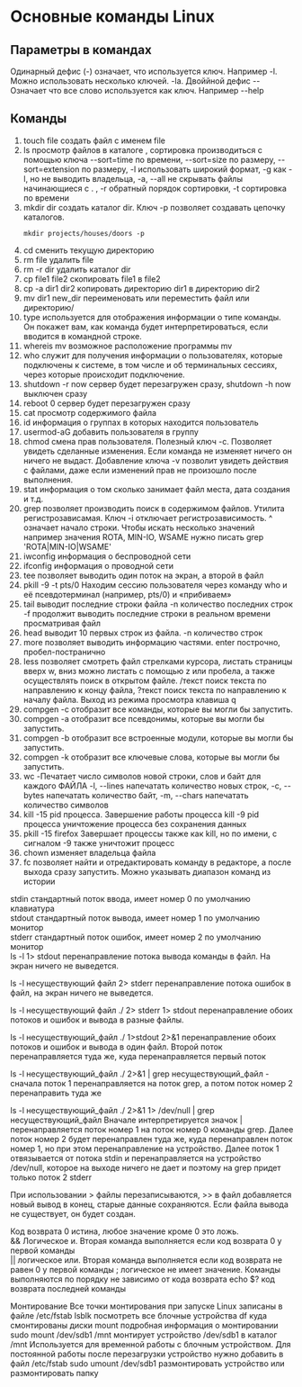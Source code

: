 # Основные команды Linux
## Параметры в командах
Одинарный дефис (-) означает, что используется ключ. Например -l. Можно использовать несколько ключей. -la. Двоййной дефис -- Означает что все слово используется как ключ. Например --help

## Команды
1. touch file	создать файл с именем file
2. ls просмотр файлов в каталоге , сортировка производиться с помощью ключа --sort=time по времени, --sort=size по размеру,  --sort=extension по размеру, -l  использовать широкий формат, -g  как -l, но не выводить владельца,  -a, --all   не скрывать файлы начинающиеся с . , -r обратный порядок сортировки,  -t сортировка по времени
3. mkdir dir	создать каталог dir. Ключ -p позволяет создавать цепочку каталогов.
    ```
    mkdir projects/houses/doors -p
    ```
4. cd сменить текущую директорию
5. rm file	удалить file
6. rm -r dir	удалить каталог dir
7. cp file1 file2	скопировать file1 в file2
8. cp -a dir1 dir2	копировать директорию dir1 в директорию dir2
9. mv dir1 new_dir	переименовать или переместить файл или директорию/ 
10. type используется для отображения информации о типе команды. Он покажет вам, как команда будет интерпретироваться, если вводится в командной строке.
11. whereis mv	возможное расположение программы mv
12. who служит для получения информации о пользователях, которые подключены к системе, в том числе и об терминальных сессиях, через которые происходит подключение.
13. shutdown -r now сервер будет перезагружен сразу, shutdown -h now выключен сразу
14. reboot 0 сервер будет перезагружен сразу
15. cat просмотр содержимого файла
16. id информация о группах в которых находится пользователь
17. usermod-aG добавить пользователя в группу
18. chmod смена прав пользователя. Полезный ключ -с. Позволяет увидеть сделанные изменения. Если команда не изменяет ничего он ничего не выдаст. Добавление ключа -v позволит увидеть действия с файлами, даже если изменений прав не произошло после выполнения.  
19. stat информация о том сколько занимает файл места, дата создания и т.д.  
20. grep позволяет производить поиск в содержимом файлов. Утилита регистрозависамая. Ключ -i отключает регистрозависимость.  ^ означает начало строки. Чтобы искать несколько значений например значения ROTA, MIN-IO, WSAME  нужно писать  grep 'ROTA\|MIN-IO\|WSAME'
21. iwconfig информация о беспроводной сети
22. ifconfig информация о проводной сети
23. tee позволяет выводить один поток на экран, а второй в файл
24. pkill -9 -t pts/0 Находим сессию пользователя через команду who и её псевдотерминал (например, pts/0) и «прибиваем»
25. tail выводит последние строки файла -n количество последних строк -f продолжит выводить последние строки в реальном времени просматривая файл
26. head  выводит 10 первых строк из файла.  -n количество строк
27. more позволяет выводить информацию частями. enter построчно, пробел-постранично
28. less позволяет смотреть файл стрелками курсора, листать страницы вверх w, вниз можно листать с помощью z или пробела,  а также осуществлять поиск в открытом файле. /текст поиск текста по направлению к концу файла,  ?текст поиск текста по направлению к началу файла. Выход из режима просмотра клавиша q
29. compgen -c отобразит все команды, которые вы могли бы запустить.
30. compgen -a отобразит все псевдонимы, которые вы могли бы запустить.
31. compgen -b отобразит все встроенные модули, которые вы могли бы запустить.
32. compgen -k отобразит все ключевые слова, которые вы могли бы запустить.
33. wc -Печатает число символов новой строки, слов и байт для каждого ФАЙЛА  -l, --lines  напечатать количество новых строк, -c, --bytes  напечатать количество байт,   -m, --chars            напечатать количество символов
34. kill  -15 pid процесса. Завершение работы процесса kill  -9 pid процесса уничтожение процесса без сохранения данных
35. pkill -15 firefox Завершает процессы также как kill, но по имени, с сигналом -9 также уничтожит процесс
36. chown изменяет владельца файла
37. fc позволяет найти и отредактировать команду в редакторе, а после выхода сразу запустить. Можно указывать диапазон команд из истории  

stdin стандартный поток ввода, имеет номер 0 по умолчанию клавиатура  
stdout стандартный поток вывода, имеет номер 1 по умолчанию монитор  
stderr стандартный поток ошибок, имеет номер 2 по умолчанию монитор  
ls -l 1> stdout перенаправление потока вывода команды в файл. На экран ничего не выведется.  

ls -l несуществующий файл 2>  stderr  перенаправление потока ошибок в файл, на экран ничего не выведется.  

ls -l несуществующий файл ./ 2>  stderr 1> stdout перенаправление обоих потоков и ошибок и вывода в разные файлы.  

ls -l несуществующий_файл ./ 1>stdout 2>&1 перенаправление обоих потоков и ошибок и вывода в один файл. Второй поток перенаправляется туда же, куда перенаправляется первый поток  

ls -l несуществующий_файл ./ 2>&1 | grep несуществующий_файл  - сначала поток 1 перенаправляется на поток grep, а потом поток номер 2 перенаправить туда же  

ls -l несуществующий_файл ./ 2>&1 1> /dev/null | grep несуществующий_файл  Вначале интерпретируется значок |  перенаправляется поток номер 1 на  поток номер 0 команды grep.  Далее поток номер 2 будет перенаправлен туда же, куда перенаправлен поток номер 1, но при этом перенаправление на устройство. Далее поток 1 отвязывается от потока stdin и  перенаправляется на устройство  /dev/null, которое на выходе ничего не дает и поэтому на grep придет только поток 2 stderr  

При использовании > файлы перезаписываются, >> в файл добавляется новый вывод в конец, старые данные сохраняются. Если файла вывода не существует, он будет создан.  

Код возврата 0 истина, любое значение кроме 0 это ложь.  
&& Логическое и.  Вторая команда выполняется если код возврата 0 у первой команды  
|| логическое или. Вторая команда выполняется если код возврата  не равен 0 у первой команды
; логическое не имеет значение. Команды выполняются по порядку не зависимо от кода возврата
echo $? код возврата последней команды

Монтирование
Все  точки монтирования при запуске Linux записаны в файле /etc/fstab
lsblk посмотреть все блочные устройства
df   куда смонтированы диски
mount подробная информация о монтировании
sudo mount /dev/sdb1 /mnt монтирует устройство /dev/sdb1 в каталог /mnt Используется для временной работы с блочным устройством. Для постоянной работы после перезагрузки устройство нужно добавить в файл /etc/fstab
sudo umount /dev/sdb1 размонтировать устройство или размонтировать папку
